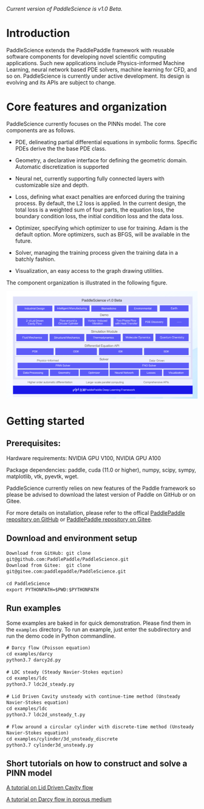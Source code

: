 *Current version of PaddleScience is v1.0 Beta.*

# Introduction
PaddleScience extends the PaddlePaddle framework with reusable
software components for developing novel scientific computing applications. Such new
applications include Physics-informed Machine Learning, neural network based PDE solvers,
machine learning for CFD, and so on. PaddleScience is currently under active development.
Its design is evolving and its APIs are subject to change.  

# Core features and organization

PaddleScience currently focuses on the PINNs model. The core components are as follows.

- PDE, delineating partial differential equations in symbolic forms. Specific PDEs derive the
    the base PDE class. 

- Geometry, a declarative interface for defining the geometric domain. Automatic
    discretization is supported 

- Neural net, currently supporting fully connected layers with customizable size and depth.

- Loss, defining what exact penalties are enforced during the training process. By default,
    the L2 loss is applied. In the current design, the total loss is a weighted sum of
    four parts, the equation loss, the boundary condition loss, the initial condition loss and the data loss.

- Optimizer, specifying which optimizer to use for training. Adam is the default option. More
    optimizers, such as BFGS, will be available in the future.

- Solver, managing the training process given the training data in a batchly fashion.

- Visualization, an easy access to the graph drawing utilities. 

The component organization is illustrated in the following figure. 

![image](./docs/source/img/PaddleScience_arch.png)


# Getting started

## Prerequisites: 

Hardware requirements: NVIDIA GPU V100, NVIDIA GPU A100

Package dependencies: paddle, cuda (11.0 or higher), numpy, scipy, sympy, matplotlib, vtk, pyevtk, wget. 

PaddleScience currently relies on new features of the Paddle framework so please be advised to download the latest version of Paddle on GitHub or on Gitee. 

For more details on installation, please refer to the offical [PaddlePaddle repository on GitHub](https://github.com/PaddlePaddle/Paddle) or [PaddlePaddle repository on Gitee](https://gitee.com/paddlepaddle/Paddle).

## Download and environment setup

```
Download from GitHub: git clone git@github.com:PaddlePaddle/PaddleScience.git
Download from Gitee:  git clone git@gitee.com:paddlepaddle/PaddleScience.git

cd PaddleScience
export PYTHONPATH=$PWD:$PYTHONPATH
```

## Run examples

Some examples are baked in for quick demonstration. Please find them in the `examples` directory. To run an example, just enter the subdirectory and run the demo code in Python commandline. 

```
# Darcy flow (Poisson equation)
cd examples/darcy
python3.7 darcy2d.py

# LDC steady (Steady Navier-Stokes eqution)
cd examples/ldc
python3.7 ldc2d_steady.py

# Lid Driven Cavity unsteady with continue-time method (Unsteady Navier-Stokes equation)
cd examples/ldc
python3.7 ldc2d_unsteady_t.py

# Flow around a circular cylinder with discrete-time method (Unsteady Navier-Stokes equation)
cd examples/cylinder/3d_unsteady_discrete
python3.7 cylinder3d_unsteady.py

```

## Short tutorials on how to construct and solve a PINN model

[A tutorial on Lid Driven Cavity flow](./examples/ldc/README.md)

[A tutorial on Darcy flow in porous medium](./examples/darcy/README.md)
